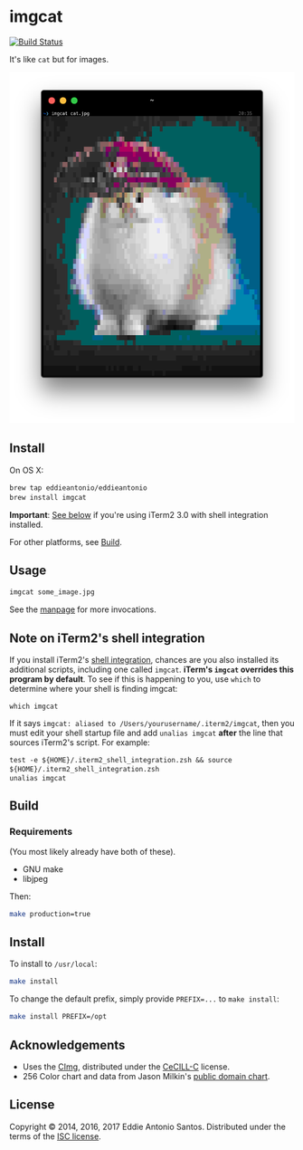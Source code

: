 imgcat
======

[![Build Status](https://travis-ci.org/eddieantonio/imgcat.svg?branch=master)](https://travis-ci.org/eddieantonio/imgcat)

It's like `cat` but for images.

<img src="./docs/imgcat.png" alt="$imgcat cat.jpg" height=620>


Install
-------

On OS X:

```sh
brew tap eddieantonio/eddieantonio
brew install imgcat
```

**Important**: [See below](#note-on-iterm2s-shell-integration) if
you're using iTerm2 3.0 with shell integration installed.

For other platforms, see [Build](#build).


Usage
-----

```sh
imgcat some_image.jpg
```

See the [manpage](./docs/imgcat.1.md) for more invocations.

Note on iTerm2's shell integration
----------------------------------

If you install iTerm2's [shell integration], chances are you also
installed its additional scripts, including one called `imgcat`.
**iTerm's `imgcat` overrides this program by default**. To see if this
is happening to you, use `which` to determine where your shell is
finding imgcat:

    which imgcat

If it says `imgcat: aliased to /Users/yourusername/.iterm2/imgcat`, then
you must edit your shell startup file and add `unalias imgcat` **after**
the line that sources iTerm2's script. For example:

    test -e ${HOME}/.iterm2_shell_integration.zsh && source ${HOME}/.iterm2_shell_integration.zsh
    unalias imgcat

[shell integration]: https://www.iterm2.com/documentation-shell-integration.html

Build
-----

### Requirements

(You most likely already have both of these).

 - GNU make
 - libjpeg

Then:

```sh
make production=true
```

Install
-------

To install to `/usr/local`:

```sh
make install
```

To change the default prefix, simply provide `PREFIX=...`
to `make install`:

```sh
make install PREFIX=/opt
```

Acknowledgements
----------------

 - Uses the [CImg], distributed under the [CeCILL-C] license.
 - 256 Color chart and data from Jason Milkin's [public domain chart][256svg].

[CImg]: https://github.com/dtschump/CImg
[CeCILL-C]: http://www.cecill.info/licences/Licence_CeCILL-C_V1-en.txt
[256svg]: https://gist.github.com/jasonm23/2868981

License
-------

Copyright © 2014, 2016, 2017 Eddie Antonio Santos.
Distributed under the terms of the [ISC license](./LICENSE).

